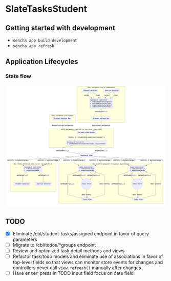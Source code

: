 # SlateTasksStudent

## Getting started with development

- `sencha app build development`
- `sencha app refresh`

## Application Lifecycles

### State flow

![State Flow Diagram](docs/state-flow.png)

## TODO

- [X] Eliminate /cbl/student-tasks/assigned endpoint in favor of query parameters
- [ ] Migrate to /cbl/todos/*groups endpoint
- [ ] Review and optimized task detail methods and views
- [ ] Refactor task/todo models and eliminate use of associations in favor of top-level fields so that views can monitor store events for changes and controllers never call `view.refresh()` manually after changes
- [ ] Have <kbd>enter</kbd> press in TODO input field focus on date field